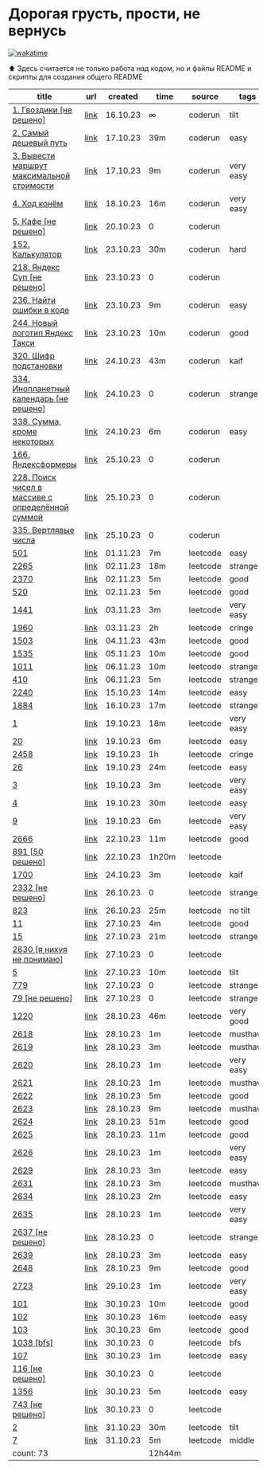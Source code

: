 # Дорогая грусть, прости, не вернусь
[![wakatime](https://wakatime.com/badge/user/018afba7-2ebc-4282-8545-d0250012991b/project/018b347c-0b9d-4d3e-9cc5-745948186d06.svg)](https://wakatime.com/badge/user/018afba7-2ebc-4282-8545-d0250012991b/project/018b347c-0b9d-4d3e-9cc5-745948186d06)

⬆️ Здесь считается не только работа над кодом, но и файлы README и скрипты для создания общего README

|title|url|created|time|source|tags|
|---|---|---|---|---|---|
|[1. Гвоздики [не решено]](https://github.com/lld4n/leetcode/tree/master/1.%20Гвоздики%20%5Bне%20решено%5D)|[link](https://coderun.yandex.ru/problem/pin?currentPage=1&pageSize=10&rowNumber=1&compiler=nodejs)|16.10.23|∞|coderun|tilt|
|[2. Самый дешевый путь](https://github.com/lld4n/leetcode/tree/master/2.%20Самый%20дешевый%20путь)|[link](https://coderun.yandex.ru/problem/cheapest-way?currentPage=1&pageSize=10&rowNumber=2&compiler=java)|17.10.23|39m|coderun|easy|
|[3. Вывести маршрут максимальной стоимости](https://github.com/lld4n/leetcode/tree/master/3.%20Вывести%20маршрут%20максимальной%20стоимости)|[link](https://coderun.yandex.ru/problem/print-the-route-of-the-maximum-cost?currentPage=1&pageSize=10&rowNumber=3)|17.10.23|9m|coderun|very easy|
|[4. Ход конём](https://github.com/lld4n/leetcode/tree/master/4.%20Ход%20конём)|[link](https://coderun.yandex.ru/problem/knight-move?currentPage=1&pageSize=10&rowNumber=4)|18.10.23|16m|coderun|very easy|
|[5. Кафе [не решено]](https://github.com/lld4n/leetcode/tree/master/5.%20Кафе%20%5Bне%20решено%5D)|[link](https://coderun.yandex.ru/problem/cafe?currentPage=1&pageSize=10&rowNumber=5)|20.10.23|0|coderun||
|[152. Калькулятор](https://github.com/lld4n/leetcode/tree/master/152.%20Калькулятор)|[link](https://coderun.yandex.ru/problem/calculator?currentPage=1&pageSize=10&tag=first_2023_frontend&rowNumber=1)|23.10.23|30m|coderun|hard|
|[218. Яндекс Суп [не решено]](https://github.com/lld4n/leetcode/tree/master/218.%20Яндекс%20Суп%20%5Bне%20решено%5D)|[link](https://coderun.yandex.ru/problem/yandex-soup?currentPage=1&pageSize=10&tag=first_2023_frontend&rowNumber=7)|23.10.23|0|coderun||
|[236. Найти ошибки в коде](https://github.com/lld4n/leetcode/tree/master/236.%20Найти%20ошибки%20в%20коде)|[link](https://coderun.yandex.ru/problem/find-bugs?currentPage=1&pageSize=10&tag=first_2023_frontend&rowNumber=9)|23.10.23|9m|coderun|easy|
|[244. Новый логотип Яндекс Такси](https://github.com/lld4n/leetcode/tree/master/244.%20Новый%20логотип%20Яндекс%20Такси)|[link](https://coderun.yandex.ru/problem/picture-with-a-variation?currentPage=3&pageSize=10&tag=first_2023_frontend&rowNumber=24)|23.10.23|10m|coderun|good|
|[320. Шифр подстановки](https://github.com/lld4n/leetcode/tree/master/320.%20Шифр%20подстановки)|[link](https://coderun.yandex.ru/problem/substitution-code?currentPage=4&pageSize=10&tag=first_2023_frontend&rowNumber=38)|24.10.23|43m|coderun|kaif|
|[334. Инопланетный календарь [не решено]](https://github.com/lld4n/leetcode/tree/master/334.%20Инопланетный%20календарь%20%5Bне%20решено%5D)|[link](https://coderun.yandex.ru/problem/alien-calendar?currentPage=5&pageSize=10&tag=first_2023_frontend&rowNumber=42)|24.10.23|0|coderun|strange|
|[338. Сумма, кроме некоторых](https://github.com/lld4n/leetcode/tree/master/338.%20Сумма,%20кроме%20некоторых)|[link](https://coderun.yandex.ru/problem/sum-except?currentPage=5&pageSize=10&tag=first_2023_frontend&rowNumber=43)|24.10.23|6m|coderun|easy|
|[166. Яндексформеры](https://github.com/lld4n/leetcode/tree/master/166.%20Яндексформеры)|[link](https://coderun.yandex.ru/problem/yandexformers?currentPage=2&pageSize=10&tag=first_2023_frontend&rowNumber=12)|25.10.23|0|coderun||
|[228. Поиск чисел в массиве с определённой суммой](https://github.com/lld4n/leetcode/tree/master/228.%20Поиск%20чисел%20в%20массиве%20с%20определённой%20суммой)|[link](https://coderun.yandex.ru/problem/search-for-numbers?currentPage=1&pageSize=10&tag=first_2023_frontend&rowNumber=8)|25.10.23|0|coderun||
|[335. Вертлявые числа](https://github.com/lld4n/leetcode/tree/master/335.%20Вертлявые%20числа)|[link](https://coderun.yandex.ru/problem/shuffling-numbers?currentPage=1&pageSize=10&search=%D0%B2%D0%B5%D1%80%D1%82%D0%BB%D1%8F%D0%B2%D1%8B%D0%B5&rowNumber=1)|25.10.23|0|coderun||
|[501](https://github.com/lld4n/leetcode/tree/master/501)|[link](https://leetcode.com/problems/find-mode-in-binary-search-tree/description/?envType=daily-question&envId=2023-11-01)|01.11.23|7m|leetcode|easy|
|[2265](https://github.com/lld4n/leetcode/tree/master/2265)|[link](https://leetcode.com/problems/count-nodes-equal-to-average-of-subtree/description/?envType=daily-question&envId=2023-11-02)|02.11.23|18m|leetcode|strange|
|[2370](https://github.com/lld4n/leetcode/tree/master/2370)|[link](https://leetcode.com/problems/longest-ideal-subsequence/description/)|02.11.23|5m|leetcode|good|
|[520](https://github.com/lld4n/leetcode/tree/master/520)|[link](https://leetcode.com/problems/detect-capital/)|02.11.23|5m|leetcode|good|
|[1441](https://github.com/lld4n/leetcode/tree/master/1441)|[link](https://leetcode.com/problems/container-with-most-water/description/)|03.11.23|3m|leetcode|very easy|
|[1960](https://github.com/lld4n/leetcode/tree/master/1960)|[link](https://leetcode.com/problems/maximum-product-of-the-length-of-two-palindromic-substrings/description/)|03.11.23|2h|leetcode|cringe|
|[1503](https://github.com/lld4n/leetcode/tree/master/1503)|[link](https://leetcode.com/problems/last-moment-before-all-ants-fall-out-of-a-plank/description/?envType=daily-question&envId=2023-11-04)|04.11.23|43m|leetcode|good|
|[1535](https://github.com/lld4n/leetcode/tree/master/1535)|[link](https://leetcode.com/problems/container-with-most-water/description/)|05.11.23|10m|leetcode|good|
|[1011](https://github.com/lld4n/leetcode/tree/master/1011)|[link](https://leetcode.com/problems/capacity-to-ship-packages-within-d-days/description/)|06.11.23|10m|leetcode|strange|
|[410](https://github.com/lld4n/leetcode/tree/master/410)|[link](https://leetcode.com/problems/split-array-largest-sum/description/)|06.11.23|5m|leetcode|strange|
|[2240](https://github.com/lld4n/leetcode/tree/master/2240)|[link](https://leetcode.com/problems/number-of-ways-to-buy-pens-and-pencils/description/)|15.10.23|14m|leetcode|easy|
|[1884](https://github.com/lld4n/leetcode/tree/master/1884)|[link](https://leetcode.com/problems/egg-drop-with-2-eggs-and-n-floors/description/)|16.10.23|17m|leetcode|strange|
|[1](https://github.com/lld4n/leetcode/tree/master/1)|[link](https://leetcode.com/problems/two-sum/)|19.10.23|18m|leetcode|very easy|
|[20](https://github.com/lld4n/leetcode/tree/master/20)|[link](https://leetcode.com/problems/valid-parentheses/description/)|19.10.23|6m|leetcode|easy|
|[2458](https://github.com/lld4n/leetcode/tree/master/2458)|[link](https://leetcode.com/problems/height-of-binary-tree-after-subtree-removal-queries/)|19.10.23|1h|leetcode|cringe|
|[26](https://github.com/lld4n/leetcode/tree/master/26)|[link](https://leetcode.com/problems/remove-duplicates-from-sorted-array/)|19.10.23|24m|leetcode|easy|
|[3](https://github.com/lld4n/leetcode/tree/master/3)|[link](https://leetcode.com/problems/longest-substring-without-repeating-characters/)|19.10.23|3m|leetcode|very easy|
|[4](https://github.com/lld4n/leetcode/tree/master/4)|[link](https://leetcode.com/problems/median-of-two-sorted-arrays/description/)|19.10.23|30m|leetcode|easy|
|[9](https://github.com/lld4n/leetcode/tree/master/9)|[link](https://leetcode.com/problems/palindrome-number/)|19.10.23|6m|leetcode|very easy|
|[2666](https://github.com/lld4n/leetcode/tree/master/2666)|[link](https://leetcode.com/problems/allow-one-function-call/)|22.10.23|11m|leetcode|good|
|[891 [50 решено]](https://github.com/lld4n/leetcode/tree/master/891%20%5B50%20решено%5D)|[link](https://leetcode.com/problems/sum-of-subsequence-widths/)|22.10.23|1h20m|leetcode||
|[1700](https://github.com/lld4n/leetcode/tree/master/1700)|[link](https://leetcode.com/problems/number-of-students-unable-to-eat-lunch/description/)|24.10.23|3m|leetcode|kaif|
|[2332 [не решено]](https://github.com/lld4n/leetcode/tree/master/2332%20%5Bне%20решено%5D)|[link](https://leetcode.com/problems/the-latest-time-to-catch-a-bus/description/)|26.10.23|0|leetcode|strange|
|[823](https://github.com/lld4n/leetcode/tree/master/823)|[link](https://leetcode.com/problems/binary-trees-with-factors/description/?envType=daily-question&envId=2023-10-26)|26.10.23|25m|leetcode|no tilt|
|[11](https://github.com/lld4n/leetcode/tree/master/11)|[link](https://leetcode.com/problems/container-with-most-water/description/)|27.10.23|4m|leetcode|good|
|[15](https://github.com/lld4n/leetcode/tree/master/15)|[link](https://leetcode.com/problems/3sum/description/)|27.10.23|21m|leetcode|strange|
|[2630 [я нихуя не понимаю]](https://github.com/lld4n/leetcode/tree/master/2630%20%5Bя%20нихуя%20не%20понимаю%5D)|[link](https://leetcode.com/problems/memoize-ii/description/)|27.10.23|0|leetcode||
|[5](https://github.com/lld4n/leetcode/tree/master/5)|[link](https://leetcode.com/problems/longest-palindromic-substring/description/?envType=daily-question&envId=2023-10-27)|27.10.23|10m|leetcode|tilt|
|[779](https://github.com/lld4n/leetcode/tree/master/779)|[link](https://leetcode.com/problems/k-th-symbol-in-grammar/description/?envType=daily-question&envId=2023-10-25)|27.10.23|0|leetcode|strange|
|[79 [не решено]](https://github.com/lld4n/leetcode/tree/master/79%20%5Bне%20решено%5D)|[link](https://leetcode.com/problems/word-search/)|27.10.23|0|leetcode|strange|
|[1220](https://github.com/lld4n/leetcode/tree/master/1220)|[link](https://leetcode.com/problems/count-vowels-permutation/description/?envType=daily-question&envId=2023-10-28)|28.10.23|46m|leetcode|very good|
|[2618](https://github.com/lld4n/leetcode/tree/master/2618)|[link](https://leetcode.com/problems/check-if-object-instance-of-class/description/)|28.10.23|1m|leetcode|musthave|
|[2619](https://github.com/lld4n/leetcode/tree/master/2619)|[link](https://leetcode.com/problems/array-prototype-last/description/)|28.10.23|3m|leetcode|musthave|
|[2620](https://github.com/lld4n/leetcode/tree/master/2620)|[link](https://leetcode.com/problems/counter/description/)|28.10.23|1m|leetcode|very easy|
|[2621](https://github.com/lld4n/leetcode/tree/master/2621)|[link](https://leetcode.com/problems/sleep/description/)|28.10.23|1m|leetcode|musthave|
|[2622](https://github.com/lld4n/leetcode/tree/master/2622)|[link](https://leetcode.com/problems/cache-with-time-limit/)|28.10.23|5m|leetcode|good|
|[2623](https://github.com/lld4n/leetcode/tree/master/2623)|[link](https://leetcode.com/problems/memoize/description/)|28.10.23|9m|leetcode|musthave|
|[2624](https://github.com/lld4n/leetcode/tree/master/2624)|[link](https://leetcode.com/problems/snail-traversal/description/)|28.10.23|51m|leetcode|good|
|[2625](https://github.com/lld4n/leetcode/tree/master/2625)|[link](https://leetcode.com/problems/flatten-deeply-nested-array/)|28.10.23|11m|leetcode|good|
|[2626](https://github.com/lld4n/leetcode/tree/master/2626)|[link](https://leetcode.com/problems/array-reduce-transformation/description/)|28.10.23|1m|leetcode|very easy|
|[2629](https://github.com/lld4n/leetcode/tree/master/2629)|[link](https://leetcode.com/problems/function-composition/)|28.10.23|3m|leetcode|easy|
|[2631](https://github.com/lld4n/leetcode/tree/master/2631)|[link](https://leetcode.com/problems/group-by/description/)|28.10.23|3m|leetcode|musthave|
|[2634](https://github.com/lld4n/leetcode/tree/master/2634)|[link](https://leetcode.com/problems/group-by/description/)|28.10.23|2m|leetcode|easy|
|[2635](https://github.com/lld4n/leetcode/tree/master/2635)|[link](https://leetcode.com/problems/apply-transform-over-each-element-in-array/description/)|28.10.23|1m|leetcode|very easy|
|[2637 [не решено]](https://github.com/lld4n/leetcode/tree/master/2637%20%5Bне%20решено%5D)|[link](https://leetcode.com/problems/promise-time-limit/description/)|28.10.23|0|leetcode|strange|
|[2639](https://github.com/lld4n/leetcode/tree/master/2639)|[link](https://leetcode.com/problems/find-the-width-of-columns-of-a-grid/)|28.10.23|3m|leetcode|easy|
|[2648](https://github.com/lld4n/leetcode/tree/master/2648)|[link](https://leetcode.com/problems/generate-fibonacci-sequence/description/)|28.10.23|9m|leetcode|good|
|[2723](https://github.com/lld4n/leetcode/tree/master/2723)|[link](https://leetcode.com/problems/add-two-promises/description/)|29.10.23|1m|leetcode|very easy|
|[101](https://github.com/lld4n/leetcode/tree/master/101)|[link](https://leetcode.com/problems/symmetric-tree/description/)|30.10.23|10m|leetcode|good|
|[102](https://github.com/lld4n/leetcode/tree/master/102)|[link](https://leetcode.com/problems/binary-tree-level-order-traversal/description/)|30.10.23|16m|leetcode|easy|
|[103](https://github.com/lld4n/leetcode/tree/master/103)|[link](https://leetcode.com/problems/binary-tree-zigzag-level-order-traversal/description/)|30.10.23|6m|leetcode|good|
|[1038 [bfs]](https://github.com/lld4n/leetcode/tree/master/1038%20%5Bbfs%5D)|[link](https://leetcode.com/problems/binary-search-tree-to-greater-sum-tree/description/)|30.10.23|0|leetcode|bfs|
|[107](https://github.com/lld4n/leetcode/tree/master/107)|[link](https://leetcode.com/problems/binary-tree-level-order-traversal-ii/description/)|30.10.23|1m|leetcode|easy|
|[116 [не решено]](https://github.com/lld4n/leetcode/tree/master/116%20%5Bне%20решено%5D)|[link](https://leetcode.com/problems/populating-next-right-pointers-in-each-node/)|30.10.23|0|leetcode||
|[1356](https://github.com/lld4n/leetcode/tree/master/1356)|[link](https://leetcode.com/problems/sort-integers-by-the-number-of-1-bits/description/?envType=daily-question&envId=2023-10-30)|30.10.23|5m|leetcode|easy|
|[743 [не решено]](https://github.com/lld4n/leetcode/tree/master/743%20%5Bне%20решено%5D)|[link](https://leetcode.com/problems/network-delay-time/description/?envType=list&envId=53js48ke)|30.10.23|0|leetcode||
|[2](https://github.com/lld4n/leetcode/tree/master/2)|[link](https://leetcode.com/problems/two-sum/)|31.10.23|30m|leetcode|tilt|
|[7](https://github.com/lld4n/leetcode/tree/master/7)|[link](https://leetcode.com/problems/reverse-integer/description/)|31.10.23|5m|leetcode|middle|
|count: 73| | |12h44m| | | 